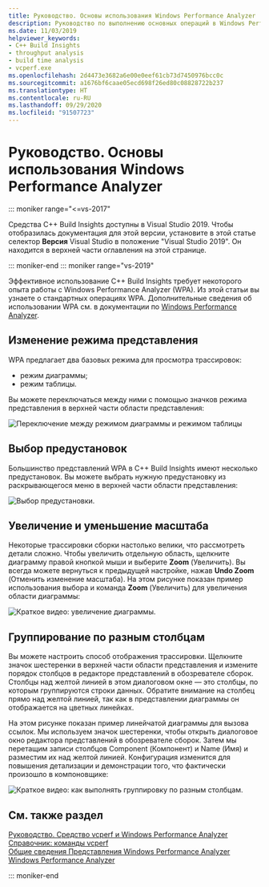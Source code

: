 ```yaml
---
title: Руководство. Основы использования Windows Performance Analyzer
description: Руководство по выполнению основных операций в Windows Performance Analyzer.
ms.date: 11/03/2019
helpviewer_keywords:
- C++ Build Insights
- throughput analysis
- build time analysis
- vcperf.exe
ms.openlocfilehash: 2d4473e3682a6e00e0eef61cb73d7450976bcc0c
ms.sourcegitcommit: a1676bf6caae05ecd698f26ed80c08828722b237
ms.translationtype: HT
ms.contentlocale: ru-RU
ms.lasthandoff: 09/29/2020
ms.locfileid: "91507723"
---
```

# <a name="tutorial-windows-performance-analyzer-basics"></a>Руководство. Основы использования Windows Performance Analyzer

::: moniker range="<=vs-2017"

Средства C++ Build Insights доступны в Visual Studio 2019. Чтобы отобразилась документация для этой версии, установите в этой статье селектор **Версия** Visual Studio в положение "Visual Studio 2019". Он находится в верхней части оглавления на этой странице.

::: moniker-end
::: moniker range="vs-2019"

Эффективное использование C++ Build Insights требует некоторого опыта работы с Windows Performance Analyzer (WPA). Из этой статьи вы узнаете о стандартных операциях WPA. Дополнительные сведения об использовании WPA см. в документации по [Windows Performance Analyzer](/windows-hardware/test/wpt/windows-performance-analyzer).

## <a name="change-the-view-mode"></a>Изменение режима представления

WPA предлагает два базовых режима для просмотра трассировок:

- режим диаграммы;
- режим таблицы.

Вы можете переключаться между ними с помощью значков режима представления в верхней части области представления:

![Переключение между режимом диаграммы и режимом таблицы](media/wpa-switching-view-mode.gif)

## <a name="select-presets"></a>Выбор предустановок

Большинство представлений WPA в C++ Build Insights имеют несколько предустановок. Вы можете выбрать нужную предустановку из раскрывающегося меню в верхней части области представления:

![Выбор предустановки.](media/wpa-presets.png)

## <a name="zoom-in-and-out"></a>Увеличение и уменьшение масштаба

Некоторые трассировки сборки настолько велики, что рассмотреть детали сложно. Чтобы увеличить отдельную область, щелкните диаграмму правой кнопкой мыши и выберите **Zoom** (Увеличить). Вы всегда можете вернуться к предыдущей настройке, нажав **Undo Zoom** (Отменить изменение масштаба). На этом рисунке показан пример использования выбора и команда **Zoom** (Увеличить) для увеличения области диаграммы:

![Краткое видео: увеличение диаграммы.](media/wpa-zooming.gif)

## <a name="group-by-different-columns"></a>Группирование по разным столбцам

Вы можете настроить способ отображения трассировки. Щелкните значок шестеренки в верхней части области представления и измените порядок столбцов в редакторе представлений в обозревателе сборок. Столбцы над желтой линией в этом диалоговом окне — это столбцы, по которым группируются строки данных. Обратите внимание на столбец прямо над желтой линией, так как в представлении диаграммы он отображается на цветных линейках.

На этом рисунке показан пример линейчатой диаграммы для вызова ссылок. Мы используем значок шестеренки, чтобы открыть диалоговое окно редактора представлений в обозревателе сборок. Затем мы перетащим записи столбцов Component (Компонент) и Name (Имя) и разместим их над желтой линией. Конфигурация изменится для повышения детализации и демонстрации того, что фактически произошло в компоновщике:

![Краткое видео: как выполнять группировку по разным столбцам.](media/wpa-grouping.gif)

## <a name="see-also"></a>См. также раздел

[Руководство. Средство vcperf и Windows Performance Analyzer](vcperf-and-wpa.md)\
[Справочник: команды vcperf](../reference/vcperf-commands.md)\
[Общие сведения Представления Windows Performance Analyzer](../reference/wpa-views.md)\
[Windows Performance Analyzer](/windows-hardware/test/wpt/windows-performance-analyzer)

::: moniker-end
